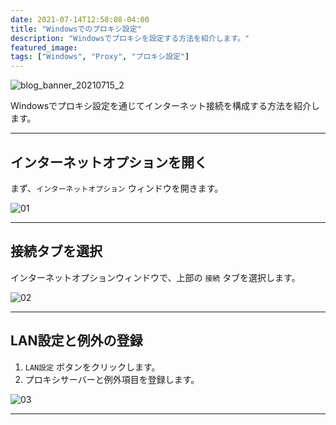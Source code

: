 ```yaml
---
date: 2021-07-14T12:58:08-04:00
title: "Windowsでのプロキシ設定"
description: "Windowsでプロキシを設定する方法を紹介します。"
featured_image: 
tags: ["Windows", "Proxy", "プロキシ設定"]
---
```


![blog_banner_20210715_2](https://github.com/user-attachments/assets/cb587b2b-3969-417f-99ac-63535295a675)

Windowsでプロキシ設定を通じてインターネット接続を構成する方法を紹介します。

---

## インターネットオプションを開く

まず、`インターネットオプション` ウィンドウを開きます。

![01](https://github.com/user-attachments/assets/60fdb9aa-d6e9-49a5-bcc3-cd59bb8b799e)

---

## 接続タブを選択

インターネットオプションウィンドウで、上部の `接続` タブを選択します。

![02](https://github.com/user-attachments/assets/99315967-19db-4ed8-98e6-1e09e3011b08)

---

## LAN設定と例外の登録

1. `LAN設定` ボタンをクリックします。
2. プロキシサーバーと例外項目を登録します。

![03](https://github.com/user-attachments/assets/b5912ba8-8029-402e-9cec-41a03876bbd8)

---
